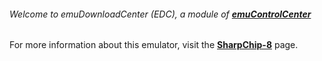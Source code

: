 ###### Welcome to emuDownloadCenter (EDC), a module of [**emuControlCenter**](https://github.com/PhoenixInteractiveNL/emuControlCenter/wiki/)

For more information about this emulator, visit the [**SharpChip-8**](https://github.com/PhoenixInteractiveNL/emuDownloadCenter/wiki/Emulator-sharpchip8#menu) page.
